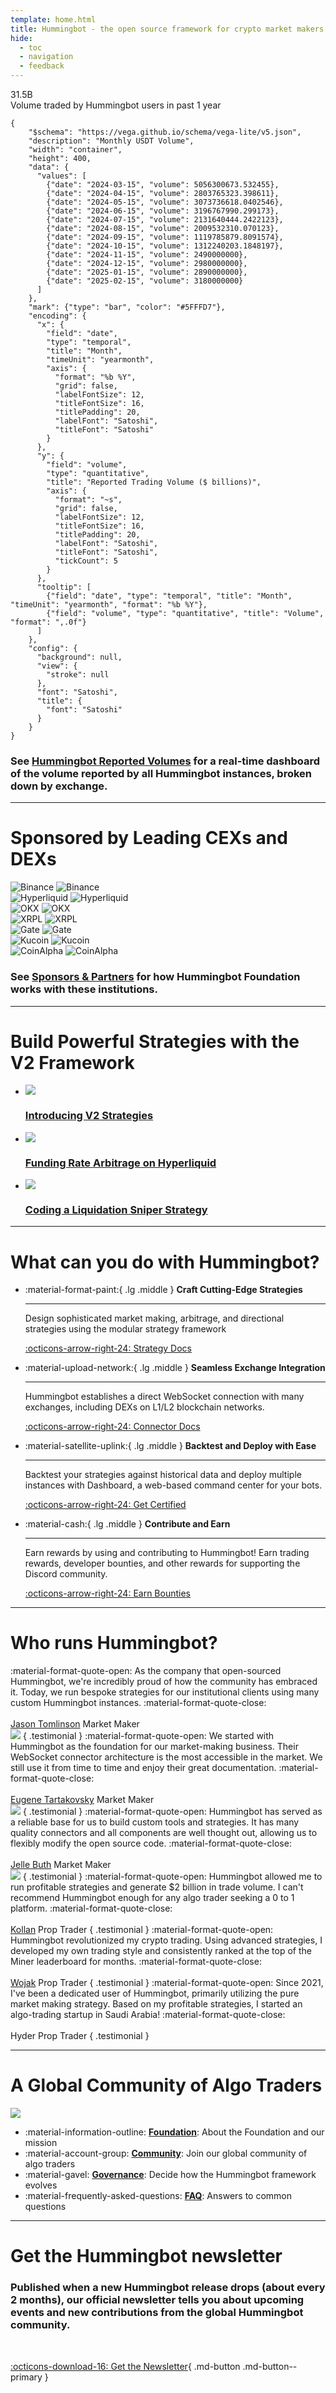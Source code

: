 ```yaml
---
template: home.html
title: Hummingbot - the open source framework for crypto market makers
hide:
  - toc
  - navigation
  - feedback
---
```


<div class="custom-metric">
  <div class="metric-value">31.5B</div>
  <div class="metric-label">Volume traded by Hummingbot users in past 1 year</div>
</div>

```vegalite
{
    "$schema": "https://vega.github.io/schema/vega-lite/v5.json",
    "description": "Monthly USDT Volume",
    "width": "container",
    "height": 400,
    "data": {
      "values": [
        {"date": "2024-03-15", "volume": 5056300673.532455},
        {"date": "2024-04-15", "volume": 2803765323.398611},
        {"date": "2024-05-15", "volume": 3073736618.0402546},
        {"date": "2024-06-15", "volume": 3196767990.299173},
        {"date": "2024-07-15", "volume": 2131640444.2422123},
        {"date": "2024-08-15", "volume": 2009532310.070123},
        {"date": "2024-09-15", "volume": 1119785879.8091574},
        {"date": "2024-10-15", "volume": 1312240203.1848197},
        {"date": "2024-11-15", "volume": 2490000000},
        {"date": "2024-12-15", "volume": 2980000000},
        {"date": "2025-01-15", "volume": 2890000000},
        {"date": "2025-02-15", "volume": 3180000000}
      ]
    },
    "mark": {"type": "bar", "color": "#5FFFD7"},
    "encoding": {
      "x": {
        "field": "date",
        "type": "temporal",
        "title": "Month",
        "timeUnit": "yearmonth",
        "axis": {
          "format": "%b %Y",
          "grid": false,
          "labelFontSize": 12,
          "titleFontSize": 16,
          "titlePadding": 20,
          "labelFont": "Satoshi",
          "titleFont": "Satoshi"
        }
      },
      "y": {
        "field": "volume",
        "type": "quantitative",
        "title": "Reported Trading Volume ($ billions)",
        "axis": {
          "format": "~s",
          "grid": false,
          "labelFontSize": 12,
          "titleFontSize": 16,
          "titlePadding": 20,
          "labelFont": "Satoshi",
          "titleFont": "Satoshi",
          "tickCount": 5
        }
      },
      "tooltip": [
        {"field": "date", "type": "temporal", "title": "Month", "timeUnit": "yearmonth", "format": "%b %Y"},
        {"field": "volume", "type": "quantitative", "title": "Volume", "format": ",.0f"}
      ]
    },
    "config": {
      "background": null,
      "view": {
        "stroke": null
      },
      "font": "Satoshi",
      "title": {
        "font": "Satoshi"
      }
    }
}
```
### See [Hummingbot Reported Volumes](https://p.datadoghq.com/sb/a96a744f5-a15479d77992ccba0d23aecfd4c87a52) for a real-time dashboard of the volume reported by all Hummingbot instances, broken down by exchange.

---

# Sponsored by Leading CEXs and DEXs

<div class="exchange-grid">
  <div class="flex-item">
    <img src="/assets/logos/binance-dark.png" alt="Binance" class="dark-logo"/>
    <img src="/assets/logos/binance-light.png" alt="Binance" class="light-logo"/>
  </div>
  <div class="flex-item">
    <img src="/assets/logos/hyperliquid-dark.png" alt="Hyperliquid" class="dark-logo"/>
    <img src="/assets/logos/hyperliquid-light.png" alt="Hyperliquid" class="light-logo"/>
  </div>
  <div class="flex-item">
    <img src="/assets/logos/okx-dark.png" alt="OKX" class="dark-logo"/>
    <img src="/assets/logos/okx-light.png" alt="OKX" class="light-logo"/>
  </div>
  <div class="flex-item">
    <img src="/assets/logos/xrpl-dark.png" alt="XRPL" class="dark-logo"/>
    <img src="/assets/logos/xrpl-light.png" alt="XRPL" class="light-logo"/>
  </div>
  <div class="flex-item">
    <img src="/assets/logos/gate-dark.png" alt="Gate" class="dark-logo"/>
    <img src="/assets/logos/gate-light.png" alt="Gate" class="light-logo"/>
  </div>
  <div class="flex-item">
    <img src="/assets/logos/kucoin-logo-dark.png" alt="Kucoin" class="dark-logo"/>
    <img src="/assets/logos/kucoin-logo-light.png" alt="Kucoin" class="light-logo"/>
  </div>
  <div class="flex-item">
    <img src="/assets/logos/derive-dark.png" alt="CoinAlpha" class="dark-logo"/>
    <img src="/assets/logos/derive-light.png" alt="CoinAlpha" class="light-logo"/>
  </div>
</div>

### See [Sponsors & Partners](/about/sponsors/) for how Hummingbot Foundation works with these institutions.

---

# Build Powerful Strategies with the V2 Framework

<div class="grid cards" markdown>

-   [![](/blog/introducing-v2-strategies/cover.png)](/blog/introducing-v2-strategies)

    ### [Introducing V2 Strategies](/blog/introducing-v2-strategies)

-   [![](/blog/using-hyperliquid-vaults-with-hummingbot/cover.png)](/blog/funding-rate-arbitrage-and-creating-vaults-on-hyperliquid/)

    ### [Funding Rate Arbitrage on Hyperliquid](/blog/funding-rate-arbitrage-and-creating-vaults-on-hyperliquid/)

-   [![](/blog/coding-a-custom-v2-controller/cover.webp)](/blog/coding-a-liquidation-sniper-v2-strategy-controller/)

    ### [Coding a Liquidation Sniper Strategy](/blog/coding-a-liquidation-sniper-v2-strategy-controller/)

</div>

---
# What can you do with Hummingbot?

<div class="grid cards wide" markdown>

-   :material-format-paint:{ .lg .middle } __Craft Cutting-Edge Strategies__

    ---

    Design sophisticated market making, arbitrage, and directional strategies using the modular strategy framework

    [:octicons-arrow-right-24: Strategy Docs](/strategies/)

-   :material-upload-network:{ .lg .middle } __Seamless Exchange Integration__

    ---

    Hummingbot establishes a direct WebSocket connection with many exchanges, including DEXs on L1/L2 blockchain networks.

    [:octicons-arrow-right-24: Connector Docs](/exchanges/)

-   :material-satellite-uplink:{ .lg .middle } __Backtest and Deploy with Ease__

    ---

    Backtest your strategies against historical data and deploy multiple instances with Dashboard, a web-based command center for your bots.

    [:octicons-arrow-right-24: Get Certified](/dashboard/)

-   :material-cash:{ .lg .middle } __Contribute and Earn__

    ---

    Earn rewards by using and contributing to Hummingbot! Earn trading rewards, developer bounties, and other rewards for supporting the Discord community.

    [:octicons-arrow-right-24: Earn Bounties](/community/rewards)

</div>

---

# Who runs Hummingbot?

<div class="grid" markdown>

<span class="quote">
:material-format-quote-open:
As the company that open-sourced Hummingbot, we're incredibly proud of how the community has embraced it. Today, we run bespoke strategies for our institutional clients using many custom Hummingbot instances.
:material-format-quote-close:
</span>
<br/><br/>
<a href="https://www.linkedin.com/in/jason-tomlinson-88b0b78/" target="_blank" class="author centered">Jason Tomlinson</a>
<span class="role centered">Market Maker</span>
<br />
<a href="https://coinalpha.com/" target="_blank"><img src="/assets/logos/coinalpha-dark.jpeg" class="logo centered"></a>
{ .testimonial }

<span class="quote">
:material-format-quote-open:
We started with Hummingbot as the foundation for our market-making business. Their WebSocket connector architecture is the most accessible in the market. We still use it from time to time and enjoy their great documentation.
:material-format-quote-close:
</span>
<br/><br/>
<a href="https://www.linkedin.com/in/etartakovsky/" target="_blank" class="author centered">Eugene Tartakovsky</a>
<span class="role centered">Market Maker</span>
<br/>
<a href="https://3jane.com/" target="_blank"><img src="/assets/brand/3jane-2.jpg" class="logo centered"></a>
{ .testimonial }

<span class="quote">
:material-format-quote-open:
Hummingbot has served as a reliable base for us to build custom tools and strategies. It has many quality connectors and all components are well thought out, allowing us to flexibly modify the open source code.
:material-format-quote-close:
</span>
<br/><br/>
<a href="https://www.linkedin.com/in/jelle-buth/" target="_blank" class="author centered">Jelle Buth</a>
<span class="role centered">Market Maker</span>
<br/>
<a href="https://www.enflux.io/" target="_blank"><img src="/assets/brand/enclave.jpg" class="logo centered"></a>
{ .testimonial }

<span class="quote">
:material-format-quote-open:
Hummingbot allowed me to run profitable strategies and generate $2 billion in trade volume. I can't recommend Hummingbot enough for any algo trader seeking a 0 to 1 platform.
:material-format-quote-close:
</span>
<br/><br/>
<a href="https://summitoperations.co/" target="_blank" class="author centered">Kollan</a>
<span class="role centered">Prop Trader</span>
{ .testimonial }

<span class="quote">
:material-format-quote-open:
Hummingbot revolutionized my crypto trading. Using advanced strategies, I developed my own trading style and consistently ranked at the top of the Miner leaderboard for months.
:material-format-quote-close:
<br/><br/>
<a href="https://github.com/mlguys" target="_blank" class="author centered">Wojak</a>
<span class="role centered">Prop Trader</span>
{ .testimonial }

<span class="quote">
:material-format-quote-open:
Since 2021, I've been a dedicated user of Hummingbot, primarily utilizing the pure market making strategy. Based on my profitable strategies, I started an algo-trading startup in Saudi Arabia!
:material-format-quote-close:
</span>
<br/><br/>
<span class="author centered">Hyder</span>
<span class="role centered">Prop Trader</span>
{ .testimonial }

</div>

---

# A Global Community of Algo Traders

![](/assets/img/globe.png)

<div class="grid cards wide" markdown>

- :material-information-outline: __[Foundation](/about)__: About the Foundation and our mission
- :material-account-group: __[Community](/community)__: Join our global community of algo traders
- :material-gavel: __[Governance](/governance)__: Decide how the Hummingbot framework evolves
- :material-frequently-asked-questions: __[FAQ](/faq)__: Answers to common questions

</div>

---
# Get the Hummingbot newsletter

### Published when a new Hummingbot release drops (about every 2 months), our official newsletter tells you about upcoming events and new contributions from the global Hummingbot community.

<br />

[:octicons-download-16: Get the Newsletter](https://hummingbot.substack.com/){ .md-button .md-button--primary }
